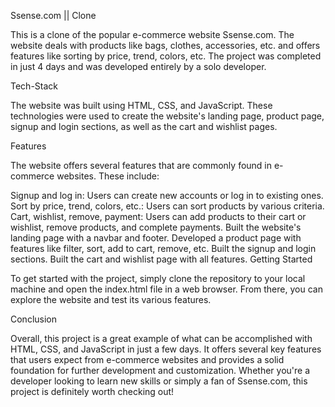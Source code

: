 Ssense.com || Clone

This is a clone of the popular e-commerce website Ssense.com. The website deals with products like bags, clothes, accessories, etc. and offers features like sorting by price, trend, colors, etc. The project was completed in just 4 days and was developed entirely by a solo developer.

Tech-Stack

The website was built using HTML, CSS, and JavaScript. These technologies were used to create the website's landing page, product page, signup and login sections, as well as the cart and wishlist pages.

Features

The website offers several features that are commonly found in e-commerce websites. These include:

Signup and log in: Users can create new accounts or log in to existing ones.
Sort by price, trend, colors, etc.: Users can sort products by various criteria.
Cart, wishlist, remove, payment: Users can add products to their cart or wishlist, remove products, and complete payments.
Built the website's landing page with a navbar and footer.
Developed a product page with features like filter, sort, add to cart, remove, etc.
Built the signup and login sections.
Built the cart and wishlist page with all features.
Getting Started

To get started with the project, simply clone the repository to your local machine and open the index.html file in a web browser. From there, you can explore the website and test its various features.

Conclusion

Overall, this project is a great example of what can be accomplished with HTML, CSS, and JavaScript in just a few days. It offers several key features that users expect from e-commerce websites and provides a solid foundation for further development and customization. Whether you're a developer looking to learn new skills or simply a fan of Ssense.com, this project is definitely worth checking out!
